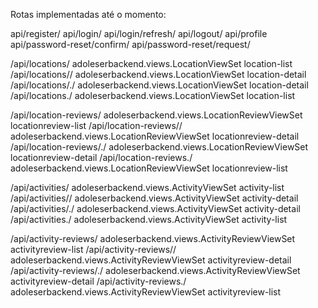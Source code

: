 Rotas implementadas até o momento:


api/register/
api/login/
api/login/refresh/
api/logout/
api/profile
api/password-reset/confirm/
api/password-reset/request/

/api/locations/ adoleserbackend.views.LocationViewSet   location-list   
/api/locations/<pk>/    adoleserbackend.views.LocationViewSet   location-detail
/api/locations/<pk>\.<format>/  adoleserbackend.views.LocationViewSet   location-detail
/api/locations\.<format>/       adoleserbackend.views.LocationViewSet   location-list

/api/location-reviews/  adoleserbackend.views.LocationReviewViewSet     locationreview-list
/api/location-reviews/<pk>/     adoleserbackend.views.LocationReviewViewSet     locationreview-detail
/api/location-reviews/<pk>\.<format>/   adoleserbackend.views.LocationReviewViewSet     locationreview-detail
/api/location-reviews\.<format>/        adoleserbackend.views.LocationReviewViewSet     locationreview-list

/api/activities/        adoleserbackend.views.ActivityViewSet   activity-list
/api/activities/<pk>/   adoleserbackend.views.ActivityViewSet   activity-detail
/api/activities/<pk>\.<format>/ adoleserbackend.views.ActivityViewSet   activity-detail
/api/activities\.<format>/      adoleserbackend.views.ActivityViewSet   activity-list

/api/activity-reviews/  adoleserbackend.views.ActivityReviewViewSet     activityreview-list
/api/activity-reviews/<pk>/     adoleserbackend.views.ActivityReviewViewSet     activityreview-detail
/api/activity-reviews/<pk>\.<format>/   adoleserbackend.views.ActivityReviewViewSet     activityreview-detail
/api/activity-reviews\.<format>/        adoleserbackend.views.ActivityReviewViewSet     activityreview-list